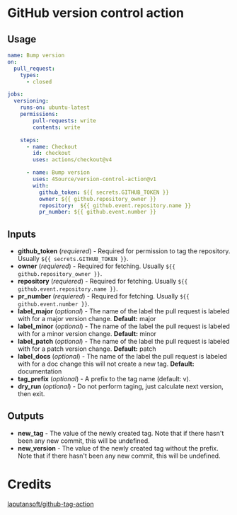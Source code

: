 # GitHub version control action
## Usage
```yaml
name: Bump version
on: 
  pull_request:
    types: 
      - closed

jobs:
  versioning:
    runs-on: ubuntu-latest
    permissions: 
        pull-requests: write
        contents: write

    steps: 
      - name: Checkout
        id: checkout
        uses: actions/checkout@v4

      - name: Bump version
        uses: 4Source/version-control-action@v1
        with: 
          github_token: ${{ secrets.GITHUB_TOKEN }}
          owner: ${{ github.repository_owner }}
          repository:  ${{ github.event.repository.name }}
          pr_number: ${{ github.event.number }}
```
## Inputs
- **github_token** (_requiered_) - Required for permission to tag the repository. Usually ``${{ secrets.GITHUB_TOKEN }}``.
- **owner** (_requiered_) - Required for fetching. Usually ``${{ github.repository_owner }}``.
- **repository** (_requiered_) - Required for fetching. Usually ``${{ github.event.repository.name }}``.
- **pr_number** (_requiered_) - Required for fetching. Usually ``${{ github.event.number }}``.
- **label_major** (_optional_) - The name of the label the pull request is labeled with for a major version change. **Default:** major
- **label_minor** (_optional_) - The name of the label the pull request is labeled with for a minor version change. **Default:** minor
- **label_patch** (_optional_) - The name of the label the pull request is labeled with for a patch version change. **Default:** patch
- **label_docs** (_optional_) - The name of the label the pull request is labeled with for a doc change this will not create a new tag. **Default:** documentation
- **tag_prefix** (_optional_) - A prefix to the tag name (default: v).
- **dry_run** (_optional_) - Do not perform taging, just calculate next version, then exit.
## Outputs
- **new_tag** - The value of the newly created tag. Note that if there hasn't been any new commit, this will be undefined.
- **new_version** - The value of the newly created tag without the prefix. Note that if there hasn't been any new commit, this will be undefined.

# Credits
[laputansoft/github-tag-action](https://github.com/laputansoft/github-tag-action)